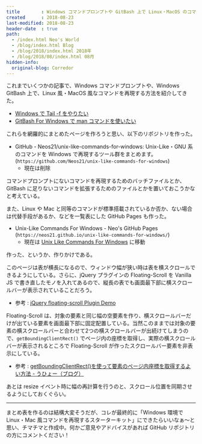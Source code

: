 ```yaml
---
title        : Windows コマンドプロンプトや GitBash 上で Linux・MacOS のコマンドを再現する方法をまとめ中
created      : 2018-08-23
last-modified: 2018-08-23
header-date  : true
path:
  - /index.html Neo's World
  - /blog/index.html Blog
  - /blog/2018/index.html 2018年
  - /blog/2018/08/index.html 08月
hidden-info:
  original-blog: Corredor
---
```


これまでいくつかの記事で、Windows コマンドプロンプトや、Windows GitBash 上で、Linux 風・MacOS 風なコマンドを再現する方法を紹介してきた。

- [Windows で Tail -f をやりたい](/blog/2016/10/12-01.html)
- [GitBash For Windows で man コマンドを使いたい](/blog/2016/07/20-02.html)

これらを網羅的にまとめたページを作ろうと思い、以下のリポジトリを作った。

- GitHub - Neos21/unix-like-commands-for-windows: Unix-Like・GNU 系のコマンドを Windows で再現するツール群をまとめます。(`https://github.com/Neos21/unix-like-commands-for-windows`)
  - 現在は削除

コマンドプロンプトにないコマンドを再現するためのバッチファイルとか、GitBash に足りないコマンドを拡張するためのファイルとかを置いておこうかなと考えている。

また、Linux や Mac と同等のコマンドが標準搭載されているか否か、ない場合は代替手段があるか、などを一覧表にした GitHub Pages も作った。

- Unix-Like Commands For Windows - Neo's GitHub Pages (`https://neos21.github.io/unix-like-commands-for-windows/`)
  - 現在は [Unix Like Commands For Windows](/tech/programming/unix-like-commands-for-windows.html) に移動

作った、というか、作りかけである。

このページは表が横長になるので、ウィンドウ幅が狭い時は表を横スクロールできるようにしている。さらに、jQuery プラグインの Floating-Scroll を Vanilla JS で書き直したモノを入れてあるので、縦長の表でも画面最下部に横スクロールバーが表示されていることだろう。

- 参考 : [jQuery floating-scroll Plugin Demo](https://www.jqueryscript.net/demo/Floating-Scrollbar-Plugin-jQuery-Floating-Scroll/)

Floating-Scroll は、対象の要素と同じ幅の空要素を作り、横スクロールバーだけが出ている要素を画面最下部に固定配置している。当然このままでは対象の要素の横スクロールバーと合わせて2つの横スクロールバーが出続けてしまうので、`getBoundingClientRect()` でページ内の座標を取得し、実際の横スクロールバーが表示されるところで Floating-Scroll が作ったスクロールバー要素を非表示にしている。

- 参考 : [getBoundingClientRect()を使って要素のページ内座標を取得するよい方法 - うひょー（ブログ）](http://uhyo.hatenablog.com/entry/2017/03/15/130825)

あとは resize イベント時に幅の再計算を行うのと、スクロール位置を同期させるようにしておくぐらい。

-----

まとめ表を作るのは結構大変そうだが、コレが最終的に「Windows 環境で Linux・Mac 風コマンドを再現するスターターキット」にできたらいいなぁ〜と思い、チマチマと作成中。何かご意見やアドバイスがあれば GitHub リポジトリの方にコメントください！
